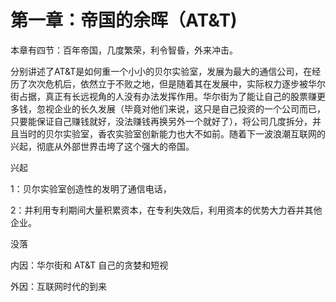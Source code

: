 # 第一章：帝国的余晖（AT&T)

本章有四节：百年帝国，几度繁荣，利令智昏，外来冲击。

​		分别讲述了AT&T是如何重一个小小的贝尔实验室，发展为最大的通信公司，在经历了次次危机后，依然立于不败之地，但是随着其在发展中，实际权力逐步被华尔街占据，真正有长远视角的人没有办法发挥作用。华尔街为了能让自己的股票赚更多钱，忽视企业的长久发展（毕竟对他们来说，这只是自己投资的一个公司而已，只要能保证自己赚钱就好，没法赚钱再换另外一个就好了），将公司几度拆分，并且当时的贝尔实验室，香农实验室创新能力也大不如前。随着下一波浪潮互联网的兴起，彻底从外部世界击垮了这个强大的帝国。



兴起

1：贝尔实验室创造性的发明了通信电话，

2：并利用专利期间大量积累资本，在专利失效后，利用资本的优势大力吞并其他企业。

没落

内因：华尔街和 AT&T 自己的贪婪和短视

外因：互联网时代的到来